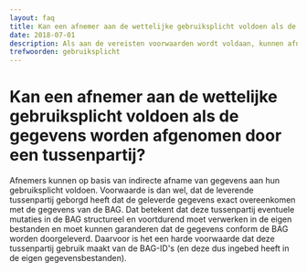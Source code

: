 ```yaml
---
layout: faq
title: Kan een afnemer aan de wettelijke gebruiksplicht voldoen als de gegevens worden afgenomen door een tussenpartij?
date: 2018-07-01
description: Als aan de vereisten voorwaarden wordt voldaan, kunnen afnemers op basis van indirecte afname van gegevens aan hun gebruiksplicht voldoen.
trefwoorden: gebruiksplicht
---
```


# Kan een afnemer aan de wettelijke gebruiksplicht voldoen als de gegevens worden afgenomen door een tussenpartij?

Afnemers kunnen op basis van indirecte afname van gegevens aan hun gebruiksplicht voldoen. Voorwaarde is dan wel, dat de leverende tussenpartij geborgd heeft dat de geleverde gegevens exact overeenkomen met de gegevens van de BAG. Dat betekent dat deze tussenpartij eventuele mutaties in de BAG structureel en voortdurend moet verwerken in de eigen bestanden en moet kunnen garanderen dat de gegevens conform de BAG worden doorgeleverd. Daarvoor is het een harde voorwaarde dat deze tussenpartij gebruik maakt van de BAG-ID's (en deze dus ingebed heeft in de eigen gegevensbestanden).
